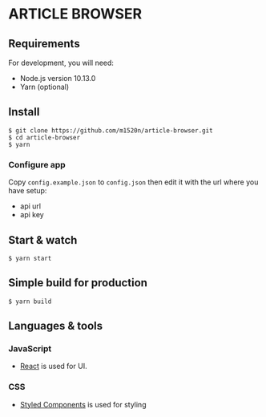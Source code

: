 # ARTICLE BROWSER

## Requirements

For development, you will need:

- Node.js version 10.13.0
- Yarn (optional)

## Install

    $ git clone https://github.com/m1520n/article-browser.git
    $ cd article-browser
    $ yarn

### Configure app

Copy `config.example.json` to `config.json` then edit it with the url where you have setup:

- api url
- api key

## Start & watch

    $ yarn start

## Simple build for production

    $ yarn build

## Languages & tools

### JavaScript

- [React](http://facebook.github.io/react) is used for UI.

### CSS

- [Styled Components](https://www.styled-components.com) is used for styling
